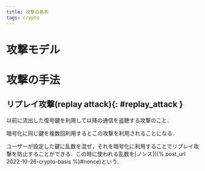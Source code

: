 ```yaml
---
title: 攻撃の基本
tags: crypto
---
```


# 攻撃モデル

# 攻撃の手法
## リプレイ攻撃(replay attack){: #replay_attack }
以前に流出した復号鍵を利用して以降の通信を盗聴する攻撃のこと．

暗号化に同じ鍵を複数回利用するとこの攻撃を利用されることになる．

ユーザーが設定した鍵に乱数を混ぜ，それを暗号化に利用することでリプレイ攻撃を防止することができる．この時に使われる乱数を[ノンス]({% post_url 2022-10-26-crypto-basis %}#nonce)という．